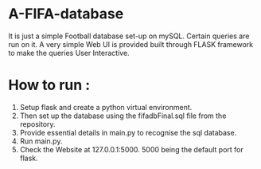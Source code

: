 # A-FIFA-database

It is just a simple Football database set-up on mySQL.
Certain queries are run on it.
A very simple Web UI is provided built through FLASK framework to make the queries User Interactive.

# How to run : 
  1. Setup flask and create a python virtual environment.
  2. Then set up the database using the fifadbFinal.sql file from the repository.
  3. Provide essential details in main.py to recognise the sql database.
  4. Run main.py.
  5. Check the Website at 127.0.0.1:5000. 5000 being the default port for flask.
